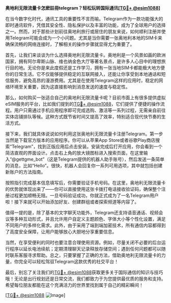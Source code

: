**奥地利无限流量卡怎麽註冊telegram？轻松玩转国际通讯[[TG💪+ @esim1088](https://t.me/s/esim1088)]**

在当今数字化时代，通讯工具的重要性不言而喻。Telegram作为一款功能强大的即时通讯软件，凭借其安全性、隐私保护以及丰富的功能，成为了全球用户的选择之一。然而，对于那些计划前往奥地利旅行或居住的朋友来说，如何顺利注册并使用Telegram可能会成为一个小问题。尤其是当你需要一张奥地利本地的SIM卡来确保流畅的网络连接时，了解相关的操作步骤就显得尤为重要了。

首先，让我们来谈谈为什么选择奥地利无限流量卡。奥地利是一个风景如画的欧洲国家，拥有阿尔卑斯山脉、维也纳金色大厅等著名景点，是许多人心目中的理想旅行目的地。无论你是来此度假还是工作学习，拥有一张当地SIM卡都能极大地方便你的日常生活。它不仅能够提供稳定的互联网接入，还能让你享受到本地通话和短信服务，避免高昂的漫游费用。尤其是在使用Telegram这样的应用时，稳定的网络环境至关重要，因为这直接影响到消息发送的速度与稳定性。

那么，如何购买一张适合自己的奥地利无限流量卡呢？目前市面上有很多提供虚拟eSIM服务的平台，比如我们提到的[TG💪+ @esim1088](https://t.me/s/esim1088)，它们提供了便捷的操作流程。用户只需通过手机应用程序即可完成选购、激活等一系列过程，无需亲自前往实体店铺排队等候。这种方式既节省时间又提高了效率，特别适合现代快节奏的生活方式。

接下来，我们就具体说说如何利用这张奥地利无限流量卡注册Telegram。第一步当然是下载官方版本的应用程序。你可以从苹果App Store或者谷歌Play商店搜索“Telegram”，找到正版应用后点击安装。安装完成后打开应用，你会看到一个简洁直观的界面设计。点击右上角的放大镜图标进入搜索页面，在这里输入“@gettgme_bot”（这是Telegram提供的机器人助手账号），然后发送一条简单的消息，比如“Hello”。很快，机器人会回复你一系列可用选项，其中就包括创建新账户的方法指南。

按照指引完成基本信息填写后，你需要验证手机号码。在这里，奥地利无限流量卡的优势就体现出来了——你可以直接使用这张卡拨打电话接收验证码，确保整个注册过程更加顺畅无阻。一旦号码验证成功，你就正式成为了一名Telegram用户啦！接下来就可以开始添加好友、创建群组或者探索频道等内容了。

值得一提的是，除了基本的文字聊天功能外，Telegram还支持语音通话、视频会议等多种互动形式，并且允许用户自定义主题颜色、字体大小等个性化设置，满足不同用户的多样化需求。此外，由于采用了端到端加密技术，所有通信内容都得到了高度安全保障，让用户能够放心大胆地分享重要信息。

当然，在享受便利的同时也要注意合理使用资源。例如，尽量关闭不必要的后台运行程序以延长电池续航；定期清理聊天记录释放存储空间；遇到任何问题都可以随时联系客服寻求帮助。总之，只要掌握了正确的方法，借助奥地利无限流量卡的力量，你完全可以轻松驾驭Telegram这款优秀的社交平台！

最后，别忘了关注我们的[TG💪+ @esim1088](https://t.me/s/esim1088)获取更多关于国际通信的知识与技巧哦！无论是出行规划还是日常交流，我们都致力于为您提供最优质的服务和支持。希望每位朋友都能在这个充满活力的世界里找到属于自己的精彩瞬间！

[[TG💪+ @esim1088](https://t.me/s/esim1088) ![Image](https://i.postimg.cc/4NQfJmqS/Snipaste-2025-05-13-00-14-12.png)]